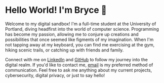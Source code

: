 # Hello World! I'm Bryce 👋

Welcome to my digital sandbox! I'm a full-time student at the University of Portland, diving
headfirst into the world of computer science. Programming has become my passion, allowing me
to conjure up creations and possibilities that once seemed like figments of my imagination.
When I'm not tapping away at my keyboard, you can find me exercising at the gym, hiking scenic
trails, or catching up with friends and family.

Connect with me on <a href="https://www.linkedin.com/in/brycekwon/">LinkedIn</a> and
<a href="https://github.com/brycekwon/">GitHub</a> to follow my journey into the digital realm.
If you'd like to contact me, <a href="mailto:contact@brycekwon.dev">email</a> is my preferred
method of communication. Feel free to ask me anything about my current projects, cybersecurity,
digital privacy, or just to say hello!

